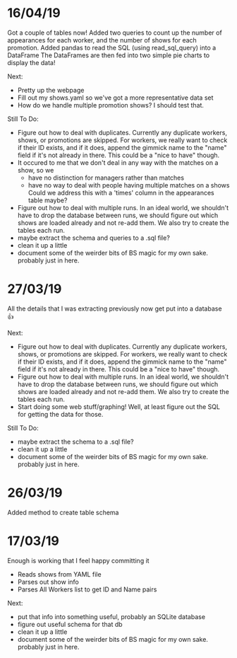 # 16/04/19
Got a couple of tables now!
Added two queries to count up the number of appearances for each worker, and the number of shows for each promotion.
Added pandas to read the SQL (using read_sql_query) into a DataFrame
The DataFrames are then fed into two simple pie charts to display the data!

Next:
- Pretty up the webpage
- Fill out my shows.yaml so we've got a more representative data set
- How do we handle multiple promotion shows? I should test that.

Still To Do:
- Figure out how to deal with duplicates. Currently any duplicate workers, shows, or promotions are skipped. For workers, we really want to check if their ID exists, and if it does, append the gimmick name to the "name" field if it's not already in there. This could be a "nice to have" though.
- It occured to me that we don't deal in any way with the matches on a show, so we
    - have no distinction for managers rather than matches
    - have no way to deal with people having multiple matches on a shows
  Could we address this with a 'times' column in the appearances table maybe?
- Figure out how to deal with multiple runs. In an ideal world, we shouldn't have to drop the database between runs, we should figure out which shows are loaded already and not re-add them. We also try to create the tables each run.
- maybe extract the schema and queries to a .sql file?
- clean it up a little
- document some of the weirder bits of BS magic for my own sake. probably just in here.

# 27/03/19
All the details that I was extracting previously now get put into a database 👍

Next:
- Figure out how to deal with duplicates. Currently any duplicate workers, shows, or promotions are skipped. For workers, we really want to check if their ID exists, and if it does, append the gimmick name to the "name" field if it's not already in there. This could be a "nice to have" though.
- Figure out how to deal with multiple runs. In an ideal world, we shouldn't have to drop the database between runs, we should figure out which shows are loaded already and not re-add them. We also try to create the tables each run.
- Start doing some web stuff/graphing! Well, at least figure out the SQL for getting the data for those.

Still To Do:
- maybe extract the schema to a .sql file?
- clean it up a little
- document some of the weirder bits of BS magic for my own sake. probably just in here.

# 26/03/19
Added method to create table schema

# 17/03/19
Enough is working that I feel happy committing it
- Reads shows from YAML file
- Parses out show info
- Parses All Workers list to get ID and Name pairs

Next:
- put that info into something useful, probably an SQLite database
- figure out useful schema for that db
- clean it up a little
- document some of the weirder bits of BS magic for my own sake. probably just in here.
